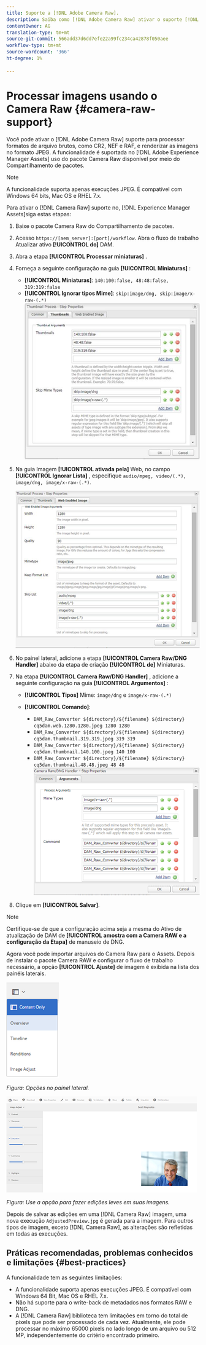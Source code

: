 ```yaml
---
title: Suporte a [!DNL Adobe Camera Raw].
description: Saiba como [!DNL Adobe Camera Raw] ativar o suporte [!DNL Adobe Experience Manager Assets].
contentOwner: AG
translation-type: tm+mt
source-git-commit: 566add37d6dd7efe22a99fc234ca42878f050aee
workflow-type: tm+mt
source-wordcount: '366'
ht-degree: 1%

---
```



# Processar imagens usando o Camera Raw {#camera-raw-support}

Você pode ativar o [!DNL Adobe Camera Raw] suporte para processar formatos de arquivo brutos, como CR2, NEF e RAF, e renderizar as imagens no formato JPEG. A funcionalidade é suportada no [!DNL Adobe Experience Manager Assets] uso do pacote [](https://www.adobeaemcloud.com/content/marketplace/marketplaceProxy.html?packagePath=/content/companies/public/adobe/packages/aem630/product/assets/aem-assets-cameraraw-pkg) Camera Raw disponível por meio do Compartilhamento de pacotes.

>[!NOTE]
>
>A funcionalidade suporta apenas execuções JPEG. É compatível com Windows 64 bits, Mac OS e RHEL 7.x.

Para ativar o [!DNL Camera Raw] suporte no, [!DNL Experience Manager Assets]siga estas etapas:

1. Baixe o pacote [](https://www.adobeaemcloud.com/content/marketplace/marketplaceProxy.html?packagePath=/content/companies/public/adobe/packages/aem630/product/assets/aem-assets-cameraraw-pkg) Camera Raw do Compartilhamento de pacotes.
1. Acesso `https://[aem_server]:[port]/workflow`. Abra o fluxo de trabalho Atualizar ativo **[!UICONTROL do]** DAM.
1. Abra a etapa **[!UICONTROL Processar miniaturas]** .
1. Forneça a seguinte configuração na guia **[!UICONTROL Miniaturas]** :

   * **[!UICONTROL Miniaturas]**: `140:100:false, 48:48:false, 319:319:false`
   * **[!UICONTROL Ignorar tipos Mime]**: `skip:image/dng, skip:image/x-raw-(.*)`
   ![chlimage_1-128](assets/chlimage_1-334.png)

1. Na guia Imagem **[!UICONTROL ativada pela]** Web, no campo **[!UICONTROL Ignorar Lista]** , especifique `audio/mpeg, video/(.*), image/dng, image/x-raw-(.*)`.

   ![chlimage_1-127](assets/chlimage_1-335.png)

1. No painel lateral, adicione a etapa **[!UICONTROL Camera Raw/DNG Handler]** abaixo da etapa de criação **[!UICONTROL de]** Miniaturas.
1. Na etapa **[!UICONTROL Camera Raw/DNG Handler]** , adicione a seguinte configuração na guia **[!UICONTROL Argumentos]** :

   * **[!UICONTROL Tipos]** Mime: `image/dng` e `image/x-raw-(.*)`
   * **[!UICONTROL Comando]**:

      * `DAM_Raw_Converter ${directory}/${filename} ${directory} cq5dam.web.1280.1280.jpeg 1280 1280`
      * `DAM_Raw_Converter ${directory}/${filename} ${directory} cq5dam.thumbnail.319.319.jpeg 319 319`
      * `DAM_Raw_Converter ${directory}/${filename} ${directory} cq5dam.thumbnail.140.100.jpeg 140 100`
      * `DAM_Raw_Converter ${directory}/${filename} ${directory} cq5dam.thumbnail.48.48.jpeg 48 48`
   ![chlimage_1-130](assets/chlimage_1-336.png)

1. Clique em **[!UICONTROL Salvar]**.

>[!NOTE]
>
>Certifique-se de que a configuração acima seja a mesma do Ativo de atualização de DAM de **[!UICONTROL amostra com a Camera RAW e a configuração da Etapa]** de manuseio de DNG.

Agora você pode importar arquivos do Camera Raw para o Assets. Depois de instalar o pacote Camera RAW e configurar o fluxo de trabalho necessário, a opção **[!UICONTROL Ajuste]** de imagem é exibida na lista dos painéis laterais.

![chlimage_1-131](assets/chlimage_1-337.png)

*Figura: Opções no painel lateral.*

![chlimage_1-132](assets/chlimage_1-338.png)

*Figura: Use a opção para fazer edições leves em suas imagens.*

Depois de salvar as edições em uma [!DNL Camera Raw] imagem, uma nova execução `AdjustedPreview.jpg` é gerada para a imagem. Para outros tipos de imagem, exceto [!DNL Camera Raw], as alterações são refletidas em todas as execuções.

## Práticas recomendadas, problemas conhecidos e limitações {#best-practices}

A funcionalidade tem as seguintes limitações:

* A funcionalidade suporta apenas execuções JPEG. É compatível com Windows 64 Bit, Mac OS e RHEL 7.x.
* Não há suporte para o write-back de metadados nos formatos RAW e DNG.
* A [!DNL Camera Raw] biblioteca tem limitações em torno do total de pixels que pode ser processado de cada vez. Atualmente, ele pode processar no máximo 65000 pixels no lado longo de um arquivo ou 512 MP, independentemente do critério encontrado primeiro.
